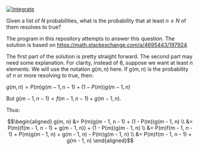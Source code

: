 
[![Integrate](https://github.com/directed-graph/at_least_n/actions/workflows/integrate.yaml/badge.svg)](https://github.com/directed-graph/at_least_n/actions/workflows/integrate.yaml)

Given a list of $N$ probabilities, what is the probability that at least $n \le
N$ of them resolves to true?

The program in this repository attempts to answer this question. The solution
is based on <https://math.stackexchange.com/a/4695443/197924>.

The first part of the solution is pretty straight forward. The second part may
need some explanation. For clarity, instead of 6, suppose we want at least $n$
elements. We will use the notation $g(m, n)$ here. If $g(m, n)$ is the
probability of $n$ or more resolving to true, then:

$g(m, n) = P(m)g(m - 1, n - 1) + (1 - P(m))g(m - 1, n)$

But $g(m - 1, n - 1) = f(m - 1, n - 1) + g(m - 1, n)$.

Thus:

$$\begin{aligned}
  g(m, n) &= P(m)g(m - 1, n - 1) + (1 - P(m))g(m - 1, n) \\
          &= P(m)(f(m - 1, n - 1) + g(m - 1, n)) + (1 - P(m))g(m - 1, n) \\
          &= P(m)f(m - 1, n - 1) + P(m)g(m - 1, n) + g(m - 1, n) - P(m)g(m - 1, n) \\
          &= P(m)f(m - 1, n - 1) + g(m - 1, n)
\end{aligned}$$


